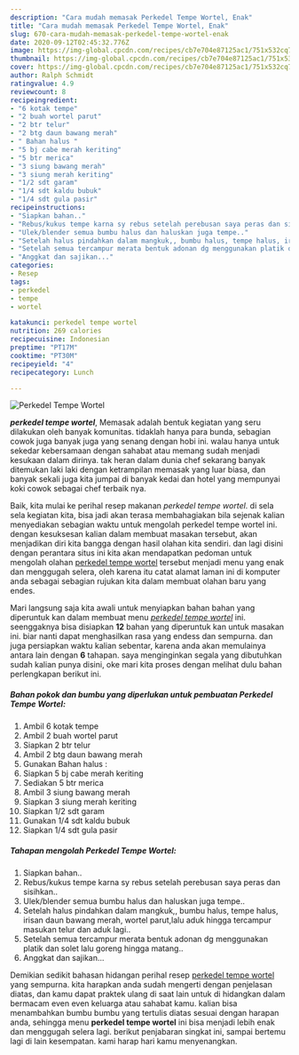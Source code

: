```yaml
---
description: "Cara mudah memasak Perkedel Tempe Wortel, Enak"
title: "Cara mudah memasak Perkedel Tempe Wortel, Enak"
slug: 670-cara-mudah-memasak-perkedel-tempe-wortel-enak
date: 2020-09-12T02:45:32.776Z
image: https://img-global.cpcdn.com/recipes/cb7e704e87125ac1/751x532cq70/perkedel-tempe-wortel-foto-resep-utama.jpg
thumbnail: https://img-global.cpcdn.com/recipes/cb7e704e87125ac1/751x532cq70/perkedel-tempe-wortel-foto-resep-utama.jpg
cover: https://img-global.cpcdn.com/recipes/cb7e704e87125ac1/751x532cq70/perkedel-tempe-wortel-foto-resep-utama.jpg
author: Ralph Schmidt
ratingvalue: 4.9
reviewcount: 8
recipeingredient:
- "6 kotak tempe"
- "2 buah wortel parut"
- "2 btr telur"
- "2 btg daun bawang merah"
- " Bahan halus "
- "5 bj cabe merah keriting"
- "5 btr merica"
- "3 siung bawang merah"
- "3 siung merah keriting"
- "1/2 sdt garam"
- "1/4 sdt kaldu bubuk"
- "1/4 sdt gula pasir"
recipeinstructions:
- "Siapkan bahan.."
- "Rebus/kukus tempe karna sy rebus setelah perebusan saya peras dan sisihkan.."
- "Ulek/blender semua bumbu halus dan haluskan juga tempe.."
- "Setelah halus pindahkan dalam mangkuk,, bumbu halus, tempe halus, irisan daun bawang merah, wortel parut,lalu aduk hingga tercampur masukan telur dan aduk lagi.."
- "Setelah semua tercampur merata bentuk adonan dg menggunakan platik dan solet lalu goreng hingga matang.."
- "Anggkat dan sajikan..."
categories:
- Resep
tags:
- perkedel
- tempe
- wortel

katakunci: perkedel tempe wortel 
nutrition: 269 calories
recipecuisine: Indonesian
preptime: "PT17M"
cooktime: "PT30M"
recipeyield: "4"
recipecategory: Lunch

---
```



![Perkedel Tempe Wortel](https://img-global.cpcdn.com/recipes/cb7e704e87125ac1/751x532cq70/perkedel-tempe-wortel-foto-resep-utama.jpg)

<b><i>perkedel tempe wortel</i></b>, Memasak adalah bentuk kegiatan yang seru dilakukan oleh banyak komunitas. tidaklah hanya para bunda, sebagian cowok juga banyak juga yang senang dengan hobi ini. walau hanya untuk sekedar kebersamaan dengan sahabat atau memang sudah menjadi kesukaan dalam dirinya. tak heran dalam dunia chef sekarang banyak ditemukan laki laki dengan ketrampilan memasak yang luar biasa, dan banyak sekali juga kita jumpai di banyak kedai dan hotel yang mempunyai koki cowok sebagai chef terbaik nya.

Baik, kita mulai ke perihal resep makanan <i>perkedel tempe wortel</i>. di sela sela kegiatan kita, bisa jadi akan terasa membahagiakan bila sejenak kalian menyediakan sebagian waktu untuk mengolah perkedel tempe wortel ini. dengan kesuksesan kalian dalam membuat masakan tersebut, akan menjadikan diri kita bangga dengan hasil olahan kita sendiri. dan lagi disini dengan perantara situs ini kita akan mendapatkan pedoman untuk mengolah olahan <u>perkedel tempe wortel</u> tersebut menjadi menu yang enak dan menggugah selera, oleh karena itu catat alamat laman ini di komputer anda sebagai sebagian rujukan kita dalam membuat olahan baru yang endes.




Mari langsung saja kita awali untuk menyiapkan bahan bahan yang diperuntuk kan dalam membuat menu <u><i>perkedel tempe wortel</i></u> ini. seenggaknya bisa disiapkan <b>12</b> bahan yang diperuntuk kan untuk masakan ini. biar nanti dapat menghasilkan rasa yang endess dan sempurna. dan juga persiapkan waktu kalian sebentar, karena anda akan memulainya antara lain dengan <b>6</b> tahapan. saya menginginkan segala yang dibutuhkan sudah kalian punya disini, oke mari kita proses dengan melihat dulu bahan perlengkapan berikut ini.

<!--inarticleads1-->

##### Bahan pokok dan bumbu yang diperlukan untuk pembuatan Perkedel Tempe Wortel:

1. Ambil 6 kotak tempe
1. Ambil 2 buah wortel parut
1. Siapkan 2 btr telur
1. Ambil 2 btg daun bawang merah
1. Gunakan  Bahan halus :
1. Siapkan 5 bj cabe merah keriting
1. Sediakan 5 btr merica
1. Ambil 3 siung bawang merah
1. Siapkan 3 siung merah keriting
1. Siapkan 1/2 sdt garam
1. Gunakan 1/4 sdt kaldu bubuk
1. Siapkan 1/4 sdt gula pasir




<!--inarticleads2-->

##### Tahapan mengolah Perkedel Tempe Wortel:

1. Siapkan bahan..
1. Rebus/kukus tempe karna sy rebus setelah perebusan saya peras dan sisihkan..
1. Ulek/blender semua bumbu halus dan haluskan juga tempe..
1. Setelah halus pindahkan dalam mangkuk,, bumbu halus, tempe halus, irisan daun bawang merah, wortel parut,lalu aduk hingga tercampur masukan telur dan aduk lagi..
1. Setelah semua tercampur merata bentuk adonan dg menggunakan platik dan solet lalu goreng hingga matang..
1. Anggkat dan sajikan...




Demikian sedikit bahasan hidangan perihal resep <u>perkedel tempe wortel</u> yang sempurna. kita harapkan anda sudah mengerti dengan penjelasan diatas, dan kamu dapat praktek ulang di saat lain untuk di hidangkan dalam bermacam even even keluarga atau sahabat kamu. kalian bisa menambahkan bumbu bumbu yang tertulis diatas sesuai dengan harapan anda, sehingga menu <b>perkedel tempe wortel</b> ini bisa menjadi lebih enak dan menggugah selera lagi. berikut penjabaran singkat ini, sampai bertemu lagi di lain kesempatan. kami harap hari kamu menyenangkan.
